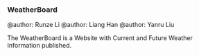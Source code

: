 ### WeatherBoard
@author: Runze Li
@author: Liang Han
@author: Yanru Liu  

The WeatherBoard is a Website with Current and Future Weather Information published.  